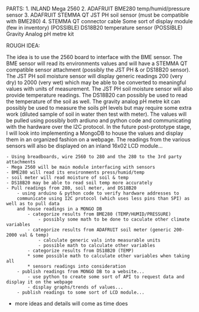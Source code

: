 PARTS:
    1. INLAND Mega 2560
    2. ADAFRUIT BME280 temp/humid/pressure sensor
    3. ADAFRUIT STEMMA QT JST PH soil sensor (must be compatible with BME280)
    4. STEMMA QT connector cable
    Some sort of display module (few in inventory)
    (POSSIBLE) DS18B20 temperature sensor
    (POSSIBLE) Gravity Analog pH metre kit

ROUGH IDEA:

The idea is to use the 2560 board to interface with the BME sensor. 
The BME sensor will read its environments values and will have a 
STEMMA QT compatible sensor attachment (possibly the JST PH & or DS18B20 sensor). 
The JST PH soil moisture sensor will display generic readings 
200 (very dry) to 2000 (very wet) 
which may be able to be converted to meaningful values with units of measurement. 
The JST PH soil moisture sensor will also provide temperature readings. 
The DS18B20 can possibly be used to read the temperature of the soil as well. 
The gravity analog pH metre kit can possibly be used to measure the soils 
pH levels but may require some extra work (diluted sample of soil in water 
then test with meter). The values will be pulled using possibly both ardiuno
and python code and communicating with the hardware over the I2C protocol. 
In the future post-prototype stage, I will look into implementing a MongoDB 
to house the values and display them in an organized fashion on a webpage. 
The readings from the various sensors will also be displayed
on an inland 16x02 LCD module...
    
    - Using breadboards, wire 2560 to 280 and the 280 to the 3rd party attachments
    - Mega 2560 will be main module interfacing with sensors
    - BME280 will read its environments press/humid/temp
    - soil meter will read moisture of soil & temp
    - DS18B20 may be able to read soil temp more accurately
    - Pull readings from 280, soil meter, and DS18B20
        - using arduino & python code to verify hardware addresses to
        communicate using I2C protocol (which uses less pins than SPI) as well as to pull data 
        and house readings in a MONGO DB 
            - categorize results from BME280 (TEMP/HUMID/PRESSURE)
                - possibly some math to be done to caculate other climate variables
            - categorize results from ADAFRUIT soil meter (generic 200-2000 val & temp)
                - calculate generic vals into measurable units
                - possible math to calculate other variables
            - categorize results from DS18B20 (TEMP)
            * some possible math to calculate other variables when taking all 
            * sensors readings into consideration
        - publish readings from MONGO DB to a website...
            - use python to create some sort of API to request data and display it on the webpage
            - display graphs/trends of values...
        - publish readings to some sort of LCD module...

- more ideas and details will come as time does
